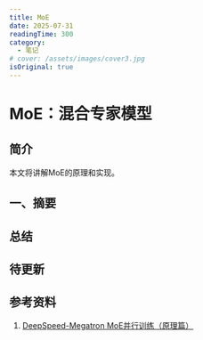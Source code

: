 ```yaml
---
title: MoE
date: 2025-07-31
readingTime: 300
category:
  - 笔记
# cover: /assets/images/cover3.jpg
isOriginal: true
---
```


# MoE：混合专家模型

## 简介

本文将讲解MoE的原理和实现。

<!-- more -->

## 一、摘要





## 总结


## 待更新

## 参考资料

1. [DeepSpeed-Megatron MoE并行训练（原理篇）](https://zhuanlan.zhihu.com/p/681154742)

